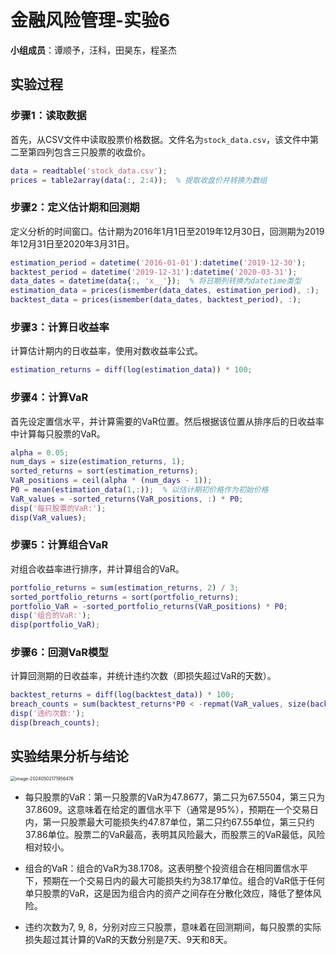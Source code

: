 # 金融风险管理-实验6

**小组成员**：谭顺予，汪科，田昊东，程圣杰

## 实验过程

### 步骤1：读取数据

首先，从CSV文件中读取股票价格数据。文件名为`stock_data.csv`，该文件中第二至第四列包含三只股票的收盘价。

```matlab
data = readtable('stock_data.csv');
prices = table2array(data(:, 2:4));  % 提取收盘价并转换为数组
```

### 步骤2：定义估计期和回测期

定义分析的时间窗口。估计期为2016年1月1日至2019年12月30日，回测期为2019年12月31日至2020年3月31日。

```matlab
estimation_period = datetime('2016-01-01'):datetime('2019-12-30');
backtest_period = datetime('2019-12-31'):datetime('2020-03-31');
data_dates = datetime(data{:, 'x__'});  % 将日期列转换为datetime类型
estimation_data = prices(ismember(data_dates, estimation_period), :);
backtest_data = prices(ismember(data_dates, backtest_period), :);
```

### 步骤3：计算日收益率

计算估计期内的日收益率，使用对数收益率公式。

```matlab
estimation_returns = diff(log(estimation_data)) * 100;
```

### 步骤4：计算VaR

首先设定置信水平，并计算需要的VaR位置。然后根据该位置从排序后的日收益率中计算每只股票的VaR。

```matlab
alpha = 0.05;
num_days = size(estimation_returns, 1);
sorted_returns = sort(estimation_returns);
VaR_positions = ceil(alpha * (num_days - 1)); 
P0 = mean(estimation_data(1,:));  % 以估计期初价格作为初始价格
VaR_values = -sorted_returns(VaR_positions, :) * P0;
disp('每只股票的VaR:');
disp(VaR_values);
```

### 步骤5：计算组合VaR

对组合收益率进行排序，并计算组合的VaR。

```matlab
portfolio_returns = sum(estimation_returns, 2) / 3;
sorted_portfolio_returns = sort(portfolio_returns);
portfolio_VaR = -sorted_portfolio_returns(VaR_positions) * P0;
disp('组合的VaR:');
disp(portfolio_VaR);
```

### 步骤6：回测VaR模型

计算回测期的日收益率，并统计违约次数（即损失超过VaR的天数）。

```matlab
backtest_returns = diff(log(backtest_data)) * 100;
breach_counts = sum(backtest_returns*P0 < -repmat(VaR_values, size(backtest_returns, 1), 1));
disp('违约次数:');
disp(breach_counts);
```

## 实验结果分析与结论

<img src="https://thdlrt.oss-cn-beijing.aliyuncs.com/image-20240502171956476.png" alt="image-20240502171956476" style="zoom: 50%;" />

- 每只股票的VaR：第一只股票的VaR为47.8677，第二只为67.5504，第三只为37.8609。这意味着在给定的置信水平下（通常是95%），预期在一个交易日内，第一只股票最大可能损失约47.87单位，第二只约67.55单位，第三只约37.86单位。股票二的VaR最高，表明其风险最大，而股票三的VaR最低，风险相对较小。

- 组合的VaR：组合的VaR为38.1708。这表明整个投资组合在相同置信水平下，预期在一个交易日内的最大可能损失约为38.17单位。组合的VaR低于任何单只股票的VaR，这是因为组合内的资产之间存在分散化效应，降低了整体风险。
- 违约次数为7, 9, 8，分别对应三只股票，意味着在回测期间，每只股票的实际损失超过其计算的VaR的天数分别是7天、9天和8天。